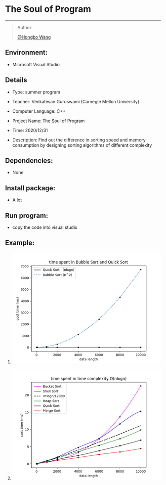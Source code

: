 # The Soul of Program

-----

>  Author:
>
>  [@Hongbo Wang ](https://github.com/BOBWang1117)
>
>  
>
>  

## **Environment:**

- Microsoft Visual Studio

  

## **Details**

- Type: summer program

- Teacher: Venkatesan Guruswami (Carnegie Mellon University)

- Computer Language: C++

- Project Name: The Soul of Program

- Time: 2020/12/31

- Description: Find out the difference in sorting speed and memory consumption by designing sorting algorithms of different complexity


## **Dependencies:** 

- None



## **Install package:**

- A lot




## **Run program:**

- copy the code into visual studio

  

  

 

## **Example:**

1. ![picture1](./picture/1.png)

   

2. ![picture1](./picture/2.png)

   

